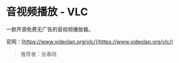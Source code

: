 # 音视频播放 - VLC

一款开源免费无广告的音视频播放器。

官网：[https://www.videolan.org/vlc/](https://www.videolan.org/vlc/)

> 推荐者：张春晓
